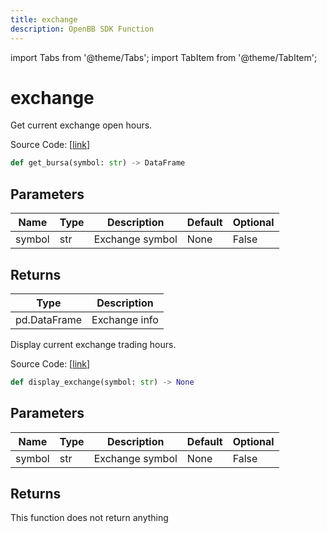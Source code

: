 ```yaml
---
title: exchange
description: OpenBB SDK Function
---
```


import Tabs from '@theme/Tabs';
import TabItem from '@theme/TabItem';

# exchange

<Tabs>
<TabItem value="model" label="Model" default>

Get current exchange open hours.

Source Code: [[link](https://github.com/OpenBB-finance/OpenBBTerminal/tree/main/openbb_terminal/stocks/tradinghours/bursa_model.py#L20)]

```python
def get_bursa(symbol: str) -> DataFrame
```
## Parameters

| Name | Type | Description | Default | Optional |
| ---- | ---- | ----------- | ------- | -------- |
| symbol | str | Exchange symbol | None | False |

## Returns

| Type | Description |
| ---- | ----------- |
| pd.DataFrame | Exchange info |



</TabItem>
<TabItem value="view" label="View">

Display current exchange trading hours.

Source Code: [[link](https://github.com/OpenBB-finance/OpenBBTerminal/tree/main/openbb_terminal/stocks/tradinghours/bursa_view.py#L15)]

```python
def display_exchange(symbol: str) -> None
```
## Parameters

| Name | Type | Description | Default | Optional |
| ---- | ---- | ----------- | ------- | -------- |
| symbol | str | Exchange symbol | None | False |

## Returns

This function does not return anything



</TabItem>
</Tabs>